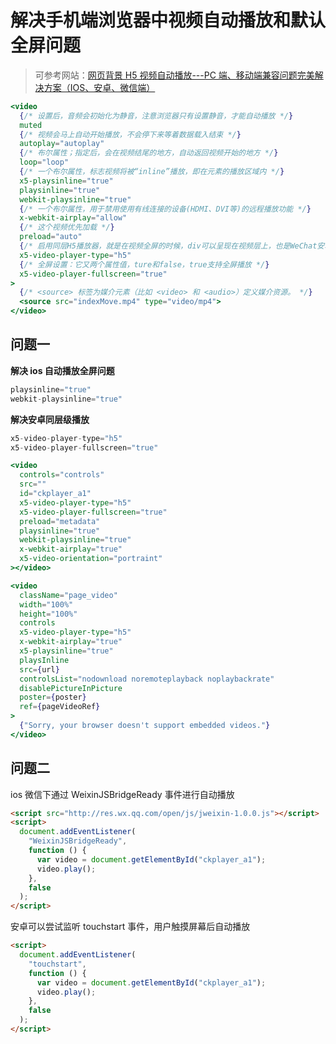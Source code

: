 # 解决手机端浏览器中视频自动播放和默认全屏问题

> 可参考网站：[网页背景 H5 视频自动播放---PC 端、移动端兼容问题完美解决方案（IOS、安卓、微信端）](https://cloud.tencent.com/developer/article/1695479)

```jsx
<video
  {/* 设置后，音频会初始化为静音，注意浏览器只有设置静音，才能自动播放 */}
  muted
  {/* 视频会马上自动开始播放，不会停下来等着数据载入结束 */}
  autoplay="autoplay"
  {/* 布尔属性；指定后，会在视频结尾的地方，自动返回视频开始的地方 */}
  loop="loop"
  {/* 一个布尔属性，标志视频将被“inline”播放，即在元素的播放区域内 */}
  x5-playsinline="true"
  playsinline="true"
  webkit-playsinline="true"
  {/* 一个布尔属性，用于禁用使用有线连接的设备(HDMI、DVI等)的远程播放功能 */}
  x-webkit-airplay="allow"
  {/* 这个视频优先加载 */}
  preload="auto"
  {/* 启用同层H5播放器，就是在视频全屏的时候，div可以呈现在视频层上，也是WeChat安卓版 特有的属性。同层播放别名也叫做沉浸式播放 */}
  x5-video-player-type="h5"
  {/* 全屏设置：它又两个属性值，ture和false，true支持全屏播放 */}
  x5-video-player-fullscreen="true"
>
  {/* <source> 标签为媒介元素（比如 <video> 和 <audio>）定义媒介资源。 */}
  <source src="indexMove.mp4" type="video/mp4">
</video>
```

## 问题一

**解决 ios 自动播放全屏问题**

```js
playsinline="true"
webkit-playsinline="true"
```

**解决安卓同层级播放**

```js
x5-video-player-type="h5"
x5-video-player-fullscreen="true"
```

```jsx
<video
  controls="controls"
  src=""
  id="ckplayer_a1"
  x5-video-player-type="h5"
  x5-video-player-fullscreen="true"
  preload="metadata"
  playsinline="true"
  webkit-playsinline="true"
  x-webkit-airplay="true"
  x5-video-orientation="portraint"
></video>
```

```jsx
<video
  className="page_video"
  width="100%"
  height="100%"
  controls
  x5-video-player-type="h5"
  x-webkit-airplay="true"
  x5-playsinline="true"
  playsInline
  src={url}
  controlsList="nodownload noremoteplayback noplaybackrate"
  disablePictureInPicture
  poster={poster}
  ref={pageVideoRef}
>
  {"Sorry, your browser doesn't support embedded videos."}
</video>
```

## 问题二

ios 微信下通过 WeixinJSBridgeReady 事件进行自动播放

```html
<script src="http://res.wx.qq.com/open/js/jweixin-1.0.0.js"></script>
<script>
  document.addEventListener(
    "WeixinJSBridgeReady",
    function () {
      var video = document.getElementById("ckplayer_a1");
      video.play();
    },
    false
  );
</script>
```

安卓可以尝试监听 touchstart 事件，用户触摸屏幕后自动播放

```html
<script>
  document.addEventListener(
    "touchstart",
    function () {
      var video = document.getElementById("ckplayer_a1");
      video.play();
    },
    false
  );
</script>
```
